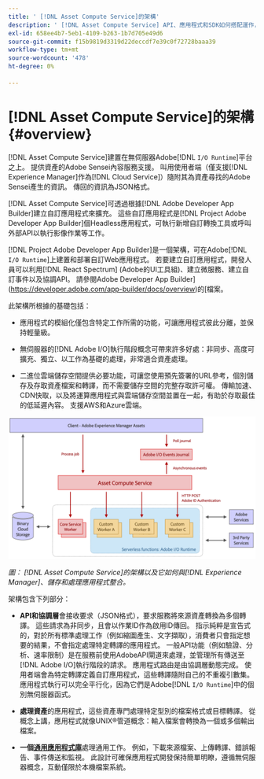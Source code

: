 ```yaml
---
title: ' [!DNL Asset Compute Service]的架構'
description: ' [!DNL Asset Compute Service] API、應用程式和SDK如何搭配運作，以提供雲端原生資產處理服務。'
exl-id: 658ee4b7-5eb1-4109-b263-1b7d705e49d6
source-git-commit: f15b9819d3319d22deccdf7e39c0f72728baaa39
workflow-type: tm+mt
source-wordcount: '478'
ht-degree: 0%

---
```


# [!DNL Asset Compute Service]的架構 {#overview}

[!DNL Asset Compute Service]建置在無伺服器Adobe[!DNL `I/O Runtime`]平台之上。 提供資產的Adobe Sensei內容服務支援。 叫用使用者端（僅支援[!DNL Experience Manager]作為[!DNL Cloud Service]）隨附其為資產尋找的Adobe Sensei產生的資訊。 傳回的資訊為JSON格式。

[!DNL Asset Compute Service]可透過根據[!DNL Adobe Developer App Builder]建立自訂應用程式來擴充。 這些自訂應用程式是[!DNL Project Adobe Developer App Builder]個Headless應用程式，可執行新增自訂轉換工具或呼叫外部API以執行影像作業等工作。

[!DNL Project Adobe Developer App Builder]是一個架構，可在Adobe[!DNL `I/O Runtime`]上建置和部署自訂Web應用程式。 若要建立自訂應用程式，開發人員可以利用[!DNL React Spectrum] (Adobe的UI工具組)、建立微服務、建立自訂事件以及協調API。 請參閱Adobe Developer App Builder](https://developer.adobe.com/app-builder/docs/overview)的[檔案。

此架構所根據的基礎包括：

* 應用程式的模組化僅包含特定工作所需的功能，可讓應用程式彼此分離，並保持輕量級。

* 無伺服器的[!DNL Adobe I/O]執行階段概念可帶來許多好處：非同步、高度可擴充、獨立、以工作為基礎的處理，非常適合資產處理。

* 二進位雲端儲存空間提供必要功能，可讓您使用預先簽署的URL參考，個別儲存及存取資產檔案和轉譯，而不需要儲存空間的完整存取許可權。 傳輸加速、CDN快取，以及將運算應用程式與雲端儲存空間並置在一起，有助於存取最佳的低延遲內容。 支援AWS和Azure雲端。

![Asset compute服務的架構](assets/architecture-diagram.png)

*圖： [!DNL Asset Compute Service]的架構以及它如何與[!DNL Experience Manager]、儲存和處理應用程式整合。*

架構包含下列部分：

* **API和協調層**&#x200B;會接收要求（JSON格式），要求服務將來源資產轉換為多個轉譯。 這些請求為非同步，且會以作業ID作為啟用ID傳回。 指示純粹是宣告式的，對於所有標準處理工作（例如縮圖產生、文字擷取），消費者只會指定想要的結果，不會指定處理特定轉譯的應用程式。 一般API功能（例如驗證、分析、速率限制）是在服務前使用AdobeAPI閘道來處理，並管理所有傳送至[!DNL Adobe I/O]執行階段的請求。 應用程式路由是由協調層動態完成。 使用者端會為特定轉譯定義自訂應用程式，這些轉譯隨附自己的不重複引數集。 應用程式執行可以完全平行化，因為它們是Adobe[!DNL `I/O Runtime`]中的個別無伺服器函式。

* **處理資產**&#x200B;的應用程式，這些資產專門處理特定型別的檔案格式或目標轉譯。 從概念上講，應用程式就像UNIX®管道概念：輸入檔案會轉換為一個或多個輸出檔案。

* **一個[通用應用程式庫](https://github.com/adobe/asset-compute-sdk)**&#x200B;處理通用工作。 例如，下載來源檔案、上傳轉譯、錯誤報告、事件傳送和監視。 此設計可確保應用程式開發保持簡單明瞭，遵循無伺服器概念，互動僅限於本機檔案系統。

<!-- TBD:

* About the YAML file?
* minimize description to custom applications
* remove all internal stuff (e.g. Photoshop application, API Gateway) from text and diagram
* update diagram to focus on 3rd party custom applications ONLY
* Explain important transactions/handshakes?
* Flow of assets/control? See the illustration on the Nui diagrams wiki.
* Illustrations. See the SVG shared by Alex.
* Exceptions? Limitations? Call-outs? Gotchas?
* Do we want to add what basic processing is not available currently, that is expected by existing AEM customers?
-->
